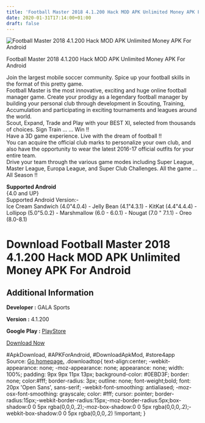 ```yaml
---
title: 'Football Master 2018 4.1.200 Hack MOD APK Unlimited Money APK For Android'
date: 2020-01-31T17:14:00+01:00
draft: false
---
```


![Football Master 2018 4.1.200 Hack MOD APK Unlimited Money APK For Android](https://i0.wp.com/apkhome.net/wp-content/uploads/2018/07/Football-Master-2018-4.1.200.png "Football Master 2018 4.1.200 Hack MOD APK Unlimited Money APK For Android")

  

Football Master 2018 4.1.200 Hack MOD APK Unlimited Money APK For Android

Join the largest mobile soccer community. Spice up your football skills in the format of this pretty game.  
Football Master is the most innovative, exciting and huge online football manager game. Create your prodigy as a legendary football manager by building your personal club through development in Scouting, Training, Accumulation and participating in exciting tournaments and leagues around the world.  
Scout, Expand, Trade and Play with your BEST XI, selected from thousands of choices. Sign Train ... ... Win !!  
Have a 3D game experience. Live with the dream of football !!  
You can acquire the official club marks to personalize your own club, and also have the opportunity to wear the latest 2016-17 official outfits for your entire team.  
Drive your team through the various game modes including Super League, Master League, Europa League, and Super Club Challenges. All the game ... All Season !!

**Supported Android**  
{4.0 and UP}  
Supported Android Version:-  
Ice Cream Sandwich (4.0"4.0.4) - Jelly Bean (4.1"4.3.1) - KitKat (4.4"4.4.4) - Lollipop (5.0"5.0.2) - Marshmallow (6.0 - 6.0.1) - Nougat (7.0 " 7.1.1) - Oreo (8.0-8.1)

Download Football Master 2018 4.1.200 Hack MOD APK Unlimited Money APK For Android
==================================================================================

Additional Information
----------------------

**Developer :** GALA Sports

**Version :** 4.1.200

**Google Play :** [PlayStore](https://play.google.com/store/apps/details?id=com.galasports.football)

  

[Download Now](https://store4app.co/post/football-master-2018-4-1-200-hack-mod-apk-unlimited-money-apk-for-android_1573670838)

  
#ApkDownload, #APKForAndroid, #DownloadApkMod, #store4app  
Source: [Go homepage.](https://store4app.co/post/football-master-2018-4-1-200-hack-mod-apk-unlimited-money-apk-for-android_1573670838) .downloadtop{ text-align:center; -webkit-appearance: none; -moz-appearance: none; appearance: none; width: 100%; padding: 9px 9px 11px 13px; background-color: #0EBD3F; border: none; color:#fff; border-radius: 3px; outline: none; font-weight;bold; font: 20px 'Open Sans', sans-serif; -webkit-font-smoothing: antialiased; -moz-osx-font-smoothing: grayscale; color: #fff; cursor: pointer; border-radius:15px;-webkit-border-radius:15px;-moz-border-radius:5px;box-shadow:0 0 5px rgba(0,0,0,.2);-moz-box-shadow:0 0 5px rgba(0,0,0,.2);-webkit-box-shadow:0 0 5px rgba(0,0,0,.2) !important; }